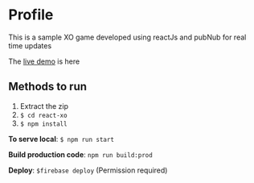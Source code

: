 # Profile

This is a sample XO game developed using reactJs and pubNub for real time updates

The [live demo](https://online-react-xo.firebaseapp.com/) is here

## Methods to run

1. Extract the zip
2. `$ cd react-xo`
2. `$ npm install`

**To serve local**:
`$ npm run start`

**Build production code**:
`npm run build:prod`

**Deploy**:
`$firebase deploy` (Permission required)
